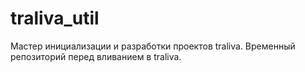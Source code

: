 # traliva_util
Мастер инициализации и разработки проектов traliva. Временный репозиторий перед вливанием в traliva.
